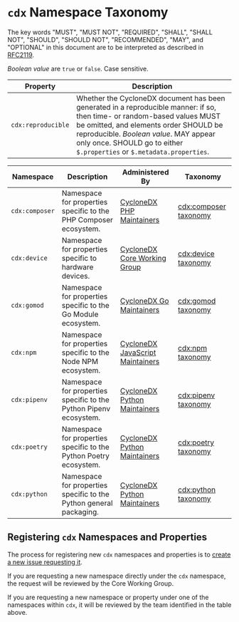 # `cdx` Namespace Taxonomy

The key words "MUST", "MUST NOT", "REQUIRED", "SHALL", "SHALL NOT", "SHOULD", "SHOULD NOT", "RECOMMENDED", "MAY", and "OPTIONAL"
in this document are to be interpreted as described in [RFC2119](http://www.ietf.org/rfc/rfc2119.txt).

_Boolean value_ are `true` or `false`. Case sensitive.

| Property | Description |
| -------- | ----------- |
| `cdx:reproducible` | Whether the CycloneDX document has been generated in a reproducible manner: if so, then time- or random-based values MUST be omitted, and elements order SHOULD be reproducible. _Boolean value_. MAY appear only once. SHOULD go to either `$.properties` or `$.metadata.properties`. |

| Namespace | Description | Administered By | Taxonomy |
| --------- | ----------- | --------------- | -------- |
| `cdx:composer` | Namespace for properties specific to the PHP Composer ecosystem. | [CycloneDX PHP Maintainers] | [cdx:composer taxonomy](cdx/composer.md) |
| `cdx:device` | Namespace for properties specific to hardware devices. | [CycloneDX Core Working Group] | [cdx:device taxonomy](cdx/device.md) |
| `cdx:gomod` | Namespace for properties specific to the Go Module ecosystem. | [CycloneDX Go Maintainers] | [cdx:gomod taxonomy](cdx/gomod.md) |
| `cdx:npm` | Namespace for properties specific to the Node NPM ecosystem. | [CycloneDX JavaScript Maintainers] | [cdx:npm taxonomy](cdx/npm.md) |
| `cdx:pipenv` | Namespace for properties specific to the Python Pipenv ecosystem. | [CycloneDX Python Maintainers] | [cdx:pipenv taxonomy](cdx/pipenv.md) |
| `cdx:poetry` | Namespace for properties specific to the Python Poetry ecosystem. | [CycloneDX Python Maintainers] | [cdx:poetry taxonomy](cdx/poetry.md) |
| `cdx:python` | Namespace for properties specific to the Python general packaging. | [CycloneDX Python Maintainers] | [cdx:python taxonomy](cdx/pipenv.md) |

## Registering `cdx` Namespaces and Properties

The process for registering new `cdx` namespaces and properties is to
[create a new issue requesting it](https://github.com/CycloneDX/cyclonedx-property-taxonomy/issues/new).

If you are requesting a new namespace directly under the `cdx` namespace,
the request will be reviewed by the Core Working Group.

If you are requesting a new namespace or property under one of the
namespaces within `cdx`, it will be reviewed by the team identified in the
table above.

[CycloneDX Core Working Group]: https://github.com/orgs/CycloneDX/teams/core-team
[CycloneDX PHP Maintainers]: https://github.com/orgs/CycloneDX/teams/php-maintainers
[CycloneDX Go Maintainers]: https://github.com/orgs/CycloneDX/teams/go-maintainers
[CycloneDX Python Maintainers]: https://github.com/orgs/CycloneDX/teams/python-maintainers
[CycloneDX JavaScript Maintainers]: https://github.com/orgs/CycloneDX/teams/javascript-maintainers
